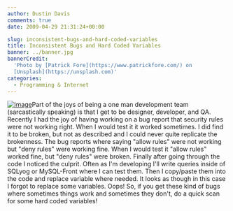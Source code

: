 ```yaml
---
author: Dustin Davis
comments: true
date: 2009-04-29 21:31:24+00:00

slug: inconsistent-bugs-and-hard-coded-variables
title: Inconsistent Bugs and Hard Coded Variables
banner: ../banner.jpg
bannerCredit:
  'Photo by [Patrick Fore](https://www.patrickfore.com/) on
  [Unsplash](https://unsplash.com)'
categories:
  - Programming & Internet
---
```


[![image](https://nerdydork.com/wp-content/uploads/2009/04/image-thumb2.png)](https://nerdydork.com/wp-content/uploads/2009/04/image2.png)Part
of the joys of being a one man development team (sarcastically speaking) is that
I get to be designer, developer, and QA. Recently I had the joy of having
working on a bug report that security rules were not working right. When I would
test it it worked sometimes. I did find it to be broken, but not as described
and I could never quite replicate the brokenness. The bug reports where saying
"allow rules" were not working but "deny rules" were working fine. When I would
test it "allow rules" worked fine, but "deny rules" were broken. Finally after
going through the code I noticed the culprit. Often as I'm developing I'll write
queries inside of SQLyog or MySQL-Front where I can test them. Then I copy/paste
them into the code and replace variable where needed. It looks as though in this
case I forgot to replace some variables. Oops! So, if you get these kind of bugs
where sometimes things work and sometimes they don't, do a quick scan for some
hard coded variables!
